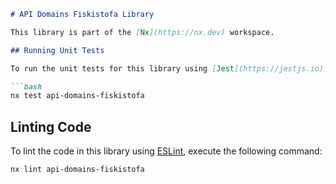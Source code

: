 ```markdown
# API Domains Fiskistofa Library

This library is part of the [Nx](https://nx.dev) workspace.

## Running Unit Tests

To run the unit tests for this library using [Jest](https://jestjs.io), execute the following command:

```bash
nx test api-domains-fiskistofa
```

## Linting Code

To lint the code in this library using [ESLint](https://eslint.org/), execute the following command:

```bash
nx lint api-domains-fiskistofa
```
```